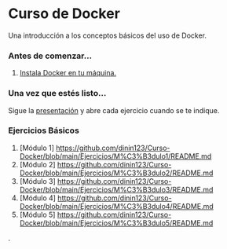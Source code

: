 # Curso de Docker

Una introducción a los conceptos básicos del uso de Docker.

### Antes de comenzar...

1. [Instala Docker en tu máquina.](https://docs.docker.com/engine/installation/)

### Una vez que estés listo...

Sigue la [presentación](https://donde.me) y abre cada ejercicio cuando se te indique.

### Ejercicios Básicos

1. [Módulo 1] https://github.com/dinin123/Curso-Docker/blob/main/Ejercicios/M%C3%B3dulo1/README.md
1. [Módulo 2] https://github.com/dinin123/Curso-Docker/blob/main/Ejercicios/M%C3%B3dulo2/README.md
1. [Módulo 3] https://github.com/dinin123/Curso-Docker/blob/main/Ejercicios/M%C3%B3dulo3/README.md
1. [Módulo 4] https://github.com/dinin123/Curso-Docker/blob/main/Ejercicios/M%C3%B3dulo4/README.md
1. [Módulo 5] https://github.com/dinin123/Curso-Docker/blob/main/Ejercicios/M%C3%B3dulo5/README.md

.
